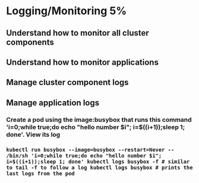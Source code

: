 <h1>Logging/Monitoring 5%</h1>

<h2>Understand how to monitor all cluster components</h2>

<h2>Understand how to monitor applications</h2>

<h2>Manage cluster component logs</h2>

<h2>Manage application logs</h2>

<h3>Create a pod using the image:busybox that runs this command 'i=0;while true;do echo "hello number $i"; i=$((i+1));sleep 1; done'. View its log<h3>
  
`
kubectl run busybox --image=busybox --restart=Never -- /bin/sh 'i=0;while true;do echo "hello number $i"; i=$((i+1));sleep 1; done'
kubectl logs busybox -f # similar to tail -f to follow a log
kubectl logs busybox # prints the last logs from the pod
`

